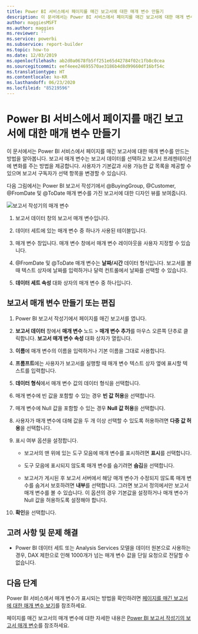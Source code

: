 ```yaml
---
title: Power BI 서비스에서 페이지를 매긴 보고서에 대한 매개 변수 만들기
description: 이 문서에서는 Power BI 서비스에서 페이지를 매긴 보고서에 대한 매개 변수를 만드는 방법을 알아봅니다.
author: maggiesMSFT
ms.author: maggies
ms.reviewer: ''
ms.service: powerbi
ms.subservice: report-builder
ms.topic: how-to
ms.date: 12/03/2019
ms.openlocfilehash: ab2d0a0678fb5ff251e65d42784f02c1fb8c0cea
ms.sourcegitcommit: eef4eee24695570ae3186b4d8d99660df16bf54c
ms.translationtype: HT
ms.contentlocale: ko-KR
ms.lasthandoff: 06/23/2020
ms.locfileid: "85219596"
---
```

# <a name="create-parameters-for-paginated-reports-in-the-power-bi-service"></a>Power BI 서비스에서 페이지를 매긴 보고서에 대한 매개 변수 만들기

이 문서에서는 Power BI 서비스에서 페이지를 매긴 보고서에 대한 매개 변수를 만드는 방법을 알아봅니다.  보고서 매개 변수는 보고서 데이터를 선택하고 보고서 프레젠테이션에 변화를 주는 방법을 제공합니다. 사용자가 기본값과 사용 가능한 값 목록을 제공할 수 있으며 보고서 구독자가 선택 항목을 변경할 수 있습니다.  

다음 그림에서는 Power BI 보고서 작성기에서 @BuyingGroup, @Customer, @FromDate 및 @ToDate 매개 변수를 가진 보고서에 대한 디자인 뷰를 보여줍니다. 
  
![보고서 작성기의 매개 변수](media/paginated-reports-parameters/power-bi-paginated-parameters-report-builder.png)
  
1.  보고서 데이터 창의 보고서 매개 변수입니다.  
  
2.  데이터 세트에 있는 매개 변수 중 하나가 사용된 테이블입니다.  
  
3.  매개 변수 창입니다. 매개 변수 창에서 매개 변수 레이아웃을 사용자 지정할 수 있습니다. 
  
4.  @FromDate 및 @ToDate 매개 변수는 **날짜/시간** 데이터 형식입니다. 보고서를 볼 때 텍스트 상자에 날짜를 입력하거나 달력 컨트롤에서 날짜를 선택할 수 있습니다. 

5.  **데이터 세트 속성** 대화 상자의 매개 변수 중 하나입니다.  

  
## <a name="create-or-edit-a-report-parameter"></a>보고서 매개 변수 만들기 또는 편집  
  
1.  Power BI 보고서 작성기에서 페이지를 매긴 보고서를 엽니다.

1. **보고서 데이터** 창에서 **매개 변수** 노드 > **매개 변수 추가**를 마우스 오른쪽 단추로 클릭합니다. **보고서 매개 변수 속성** 대화 상자가 열립니다.  
  
2.  **이름**에 매개 변수의 이름을 입력하거나 기본 이름을 그대로 사용합니다.  
  
3.  **프롬프트**에는 사용자가 보고서를 실행할 때 매개 변수 텍스트 상자 옆에 표시할 텍스트를 입력합니다.  
  
4.  **데이터 형식**에서 매개 변수 값의 데이터 형식을 선택합니다.  
  
5.  매개 변수에 빈 값을 포함할 수 있는 경우 **빈 값 허용**을 선택합니다.  
  
6.  매개 변수에 Null 값을 포함할 수 있는 경우 **Null 값 허용**을 선택합니다.  
  
7.  사용자가 매개 변수에 대해 값을 두 개 이상 선택할 수 있도록 허용하려면 **다중 값 허용**을 선택합니다.  
  
8.  표시 여부 옵션을 설정합니다.  
  
    -   보고서의 맨 위에 있는 도구 모음에 매개 변수를 표시하려면 **표시**를 선택합니다.  
  
    -   도구 모음에 표시되지 않도록 매개 변수를 숨기려면 **숨김**을 선택합니다.  
  
    -   보고서가 게시된 후 보고서 서버에서 해당 매개 변수가 수정되지 않도록 매개 변수를 숨겨서 보호하려면 **내부**를 선택합니다. 그러면 보고서 정의에서만 보고서 매개 변수를 볼 수 있습니다. 이 옵션의 경우 기본값을 설정하거나 매개 변수가 Null 값을 허용하도록 설정해야 합니다.  
  
9. **확인**을 선택합니다. 

## <a name="considerations-and-troubleshooting"></a>고려 사항 및 문제 해결

- Power BI 데이터 세트 또는 Analysis Services 모델을 데이터 원본으로 사용하는 경우, DAX 제한으로 인해 1000개가 넘는 매개 변수 값을 단일 요청으로 전달할 수 없습니다. 

 
## <a name="next-steps"></a>다음 단계

Power BI 서비스에서 매개 변수가 표시되는 방법을 확인하려면 [페이지를 매긴 보고서에 대한 매개 변수 보기](../consumer/paginated-reports-view-parameters.md)를 참조하세요.

페이지를 매긴 보고서의 매개 변수에 대한 자세한 내용은 [Power BI 보고서 작성기의 보고서 매개 변수](report-builder-parameters.md)를 참조하세요.
